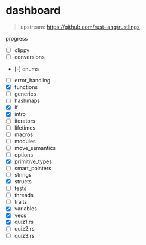 # dashboard
> upstream: <https://github.com/rust-lang/rustlings>

progress
- [ ] clippy
- [ ] conversions
- [-] enums
- [ ] error_handling
- [X] functions
- [ ] generics
- [ ] hashmaps
- [X] if
- [X] intro
- [ ] iterators
- [ ] lifetimes
- [ ] macros
- [ ] modules
- [ ] move_semantics
- [ ] options
- [X] primitive_types
- [ ] smart_pointers
- [ ] strings
- [X] structs
- [ ] tests
- [ ] threads
- [ ] traits
- [X] variables
- [X] vecs
- [X] quiz1.rs
- [ ] quiz2.rs
- [ ] quiz3.rs
